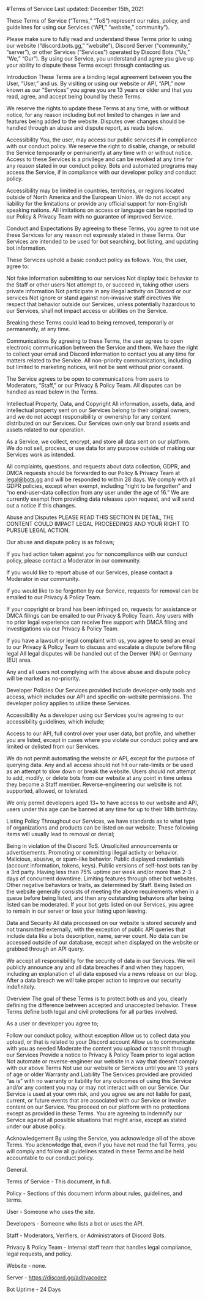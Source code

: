 #Terms of Service
Last updated: December 15th, 2021

These Terms of Service (“Terms,” “ToS”) represent our rules, policy, and guidelines for using our Services (“API,” “website,” community”).

Please make sure to fully read and understand these Terms prior to using our website (“discord.bots.gg,” “website”), Discord Server (“community,” “server”), or other Services (“Services”) operated by Discord Bots (“Us,” “We,” “Our”). By using our Service, you understand and agree you give up your ability to dispute these Terms except through contacting us.

Introduction
These Terms are a binding legal agreement between you the User, “User,” and us. By visiting or using our website or API, “API,” now known as our “Services” you agree you are 13 years or older and that you read, agree, and accept being bound by these Terms.

We reserve the rights to update these Terms at any time, with or without notice, for any reason including but not limited to changes in law and features being added to the website. Disputes over changes should be handled through an abuse and dispute report, as reads below.

Accessibility
You, the user, may access our public services if in compliance with our conduct policy. We reserve the right to disable, change, or rebuild the Service temporarily or permanently at any time with or without notice. Access to these Services is a privilege and can be revoked at any time for any reason stated in our conduct policy. Bots and automated programs may access the Service, if in compliance with our developer policy and conduct policy.

Accessibility may be limited in countries, territories, or regions located outside of North America and the European Union. We do not accept any liability for the limitations or provide any official support for non-English speaking nations. All limitations on access or language can be reported to our Policy & Privacy Team with no guarantee of improved Service.

Conduct and Expectations
By agreeing to these Terms, you agree to not use these Services for any reason not expressly stated in these Terms. Our Services are intended to be used for bot searching, bot listing, and updating bot information.

These Services uphold a basic conduct policy as follows. You, the user, agree to:

Not fake information submitting to our services
Not display toxic behavior to the Staff or other users
Not attempt to, or succeed in, taking other users private information
Not participate in any illegal activity on Discord or our services
Not ignore or stand against non-invasive staff directives
We respect that behavior outside our Services, unless potentially hazardous to our Services, shall not impact access or abilities on the Service.

Breaking these Terms could lead to being removed, temporarily or permanently, at any time.

Communications
By agreeing to these Terms, the user agrees to open electronic communication between the Service and them. We have the right to collect your email and Discord information to contact you at any time for matters related to the Service. All non-priority communications, including but limited to marketing notices, will not be sent without prior consent.

The Service agrees to be open to communications from users to Moderators, “Staff,” or our Privacy & Policy Team. All disputes can be handled as read below in the Terms.

Intellectual Property, Data, and Copyright
All information, assets, data, and intellectual property sent on our Services belong to their original owners, and we do not accept responsibility or ownership for any content distributed on our Services. Our Services own only our brand assets and assets related to our operation.

As a Service, we collect, encrypt, and store all data sent on our platform. We do not sell, process, or use data for any purpose outside of making our Services work as intended.

All complaints, questions, and requests about data collection, GDPR, and DMCA requests should be forwarded to our Policy & Privacy Team at legal@bots.gg and will be responded to within 28 days. We comply with all GDPR policies, except when exempt, including “right to be forgotten” and “no end-user-data collection from any user under the age of 16.” We are currently exempt from providing data releases upon request, and will send out a notice if this changes.

Abuse and Disputes
PLEASE READ THIS SECTION IN DETAIL, THE CONTENT COULD IMPACT LEGAL PROCEEDINGS AND YOUR RIGHT TO PURSUE LEGAL ACTION.

Our abuse and dispute policy is as follows;

If you had action taken against you for noncompliance with our conduct policy, please contact a Moderator in our community.

If you would like to report abuse of our Services, please contact a Moderator in our community.

If you would like to be forgotten by our Service, requests for removal can be emailed to our Privacy & Policy Team.

If your copyright or brand has been infringed on, requests for assistance or DMCA filings can be emailed to our Privacy & Policy Team. Any users with no prior legal experience can receive free support with DMCA filing and investigations via our Privacy & Policy Team.

If you have a lawsuit or legal complaint with us, you agree to send an email to our Privacy & Policy Team to discuss and escalate a dispute before filing legal All legal disputes will be handled out of the Denver (NA) or Germany (EU) area.

Any and all users not complying with the above abuse and dispute policy will be marked as no-priority.

Developer Policies
Our Services provided include developer-only tools and access, which includes our API and specific on-website permissions. The developer policy applies to utilize these Services.

Accessibility
As a developer using our Services you’re agreeing to our accessibility guidelines, which include;

Access to our API, full control over your user data, bot profile, and whether you are listed, except in cases where you violate our conduct policy and are limited or delisted from our Services.

We do not permit automating the website or API, except for the purpose of querying data. Any and all access should not hit our rate-limits or be used as an attempt to slow down or break the website. Users should not attempt to add, modify, or delete bots from our website at any point in time unless they become a Staff member. Reverse-engineering our website is not supported, allowed, or tolerated.

We only permit developers aged 13+ to have access to our website and API, users under this age can be banned at any time for up to their 14th birthday.

Listing Policy
Throughout our Services, we have standards as to what type of organizations and products can be listed on our website. These following items will usually lead to removal or denial;

Being in violation of the Discord ToS.
Unsolicited announcements or advertisements.
Promoting or committing illegal activity or behavior.
Malicious, abusive, or spam-like behavior.
Public displayed credentials (account information, tokens, keys).
Public versions of self-host bots ran by a 3rd party.
Having less than 75% uptime per week and/or more than 2-3 days of concurrent downtime.
Limiting features through other bot websites.
Other negative behaviors or traits, as determined by Staff.
Being listed on the website generally consists of meeting the above requirements when in a queue before being listed, and then any outstanding behaviors after being listed can be moderated. If your bot gets listed on our Services, you agree to remain in our server or lose your listing upon leaving.

Data and Security
All data processed on our website is stored securely and not transmitted externally, with the exception of public API queries that include data like a bots description, name, server count. No data can be accessed outside of our database, except when displayed on the website or grabbed through an API query.

We accept all responsibility for the security of data in our Services. We will publicly announce any and all data breaches if and when they happen, including an explanation of all data exposed via a news release on our blog. After a data breach we will take proper action to improve our security indefinitely.

Overview
The goal of these Terms is to protect both us and you, clearly defining the difference between accepted and unaccepted behavior. These Terms define both legal and civil protections for all parties involved.

As a user or developer you agree to;

Follow our conduct policy, without exception
Allow us to collect data you upload, or that is related to your Discord account
Allow us to communicate with you as needed
Moderate the content you upload or transmit through our Services
Provide a notice to Privacy & Policy Team prior to legal action
Not automate or reverse-engineer our website in a way that doesn’t comply with our above Terms
Not use our website or Services until you are 13 years of age or older
Warranty and Liability
The Services provided are provided “as is” with no warranty or liability for any outcomes of using this Service and/or any content you may or may not interact with on our Service. Our Service is used at your own risk, and you agree we are not liable for past, current, or future events that are associated with our Service or involve content on our Service. You proceed on our platform with no protections except as provided in these Terms. You are agreeing to indemnify our Service against all possible situations that might arise, except as stated under our abuse policy.

Acknowledgement
By using the Service, you acknowledge all of the above Terms. You acknowledge that, even if you have not read the full Terms, you will comply and follow all guidelines stated in these Terms and be held accountable to our conduct policy.

General.

Terms of Service - This document, in full.

Policy - Sections of this document inform about rules, guidelines, and terms.

User - Someone who uses the site.

Developers - Someone who lists a bot or uses the API.

Staff - Moderators, Verifiers, or Administrators of Discord Bots.

Privacy & Policy Team - Internal staff team that handles legal compliance, legal requests, and policy.

Website - none.

Server - https://discord.gg/adityacodez

Bot Uptime - 24 Days
